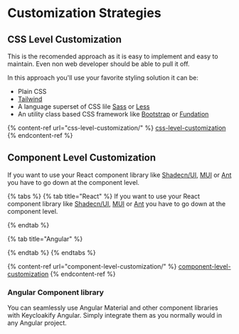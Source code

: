 # Customization Strategies

## CSS Level Customization

This is the recomended approach as it is easy to implement and easy to maintain. Even non web developer should be able to pull it off. &#x20;

In this approach you'll use your favorite styling solution it can be:

* Plain CSS
* [Tailwind](https://tailwindcss.com/docs/reusing-styles#extracting-classes-with-apply)
* A language superset of CSS lile [Sass](https://sass-lang.com/) or [Less](https://lesscss.org/)
* An utility class based CSS framework like [Bootstrap](https://getbootstrap.com/) or [Fundation](https://get.foundation/)

{% content-ref url="css-level-customization/" %}
[css-level-customization](css-level-customization/)
{% endcontent-ref %}

## Component Level Customization

If you want to use your React component library like [Shadecn/UI](https://ui.shadcn.com/), [MUI](https://mui.com/) or [Ant](https://ant.design/) you have to go down at the component level.&#x20;

{% tabs %}
{% tab title="React" %}
If you want to use your React component library like [Shadecn/UI](https://ui.shadcn.com/), [MUI](https://mui.com/) or [Ant](https://ant.design/) you have to go down at the component level.&#x20;


{% endtab %}

{% tab title="Angular" %}

{% endtab %}
{% endtabs %}



{% content-ref url="component-level-customization/" %}
[component-level-customization](component-level-customization/)
{% endcontent-ref %}

### Angular  Component library

You can seamlessly use Angular Material and other component libraries with Keycloakify Angular. Simply integrate them as you normally would in any Angular project.

